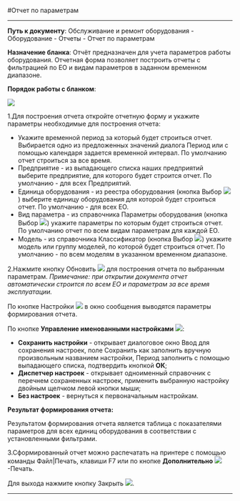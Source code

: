 ﻿#Отчет по параметрам

----------

**Путь к документу**:  Обслуживание и ремонт оборудования - Оборудование - Отчеты - Отчет по параметрам

**Назначение бланка**: Отчёт предназначен для учета параметров работы оборудования. Отчетная форма позволяет построить отчеты с фильтрацией по ЕО и видам параметров в заданном временном диапазоне.

**Порядок работы с бланком**:

![](topic:.EquipmentRegistry.AddFiles.Screenshot_11056.jpg)

1.Для построения отчета откройте отчетную форму и укажите параметры необходимые для построения отчета:

- Укажите временной период за который будет строиться отчет. Выбирается одно из предложенных значений диалога Период или с помощью календаря задается временной интервал.  По умолчанию отчет строиться за все время.
- Предприятие - из выпадающего списка наших предприятий выберите предприятие, для которого будет строится отчет. По умолчанию - для всех  Предприятий.
- Единица оборудования - из реестра оборудования (кнопка Выбор ![](topic:Com.AddFiles.Buttons.Btn_select.png)) выберите единицу оборудования для которой будет строиться отчет. По умолчанию - для всех  ЕО.
- Вид параметра - из справочника Параметры оборудования (кнопка Выбор ![](topic:Com.AddFiles.Buttons.Btn_select.png)) укажите параметры по которым будет строиться отчет. По умолчанию  отчет по всем видам параметрам для каждой ЕО.
- Модель - из справочника Классификатор (кнопка Выбор ![](topic:Com.AddFiles.Buttons.Btn_select.png)) укажите модель или группу моделей, по которой будет строиться отчет. По умолчанию - по всем моделям в указанном временном диапазоне.


2.Нажмите кнопку Обновить  ![](topic:Com.AddFiles.Buttons.Btn_Refresh.png)  для построения отчета по выбранным параметрам. *Примечание: при открытии документа отчет автоматически строится по всем ЕО и параметрам за все время эксплуатации.*

По кнопке Настройки ![](topic:Com.AddFiles.Buttons.Btn_settings.png) в окно сообщения выводятся параметры формирования отчета.

По кнопке **Управление именованными настройками** ![](topic:Com.AddFiles.Buttons.Btn_Settings_menager.png):
- **Сохранить настройки** -  открывает диалоговое окно Ввод для сохранения настроек, поле Сохранить как заполнить вручную произвольным названием настройки, Период заполнить с помощью выпадающего списка, подтвердить кнопкой **ОК**;
- **Диспетчер настроек** - открывает одноименный справочник с перечнем сохраненных настроек, применить  выбранную настройку двойным щелчком левой кнопки мыши;
- **Без настроек** - вернуться к первоначальным настройкам.


**Результат формирования отчета:**

Результатом  формирования  отчета является  таблица с показателями параметров для всех единиц оборудования в соответствии с установленными фильтрами.

3.Сформированный отчет можно распечатать на принтере с помощью команды Файл|Печать, клавиши F7 или по кнопке **Дополнительно** ![](topic:Com.AddFiles.Buttons.Btn_SystemMenu.png)-Печать.

Для выхода нажмите кнопку Закрыть ![](topic:Com.AddFiles.Buttons.BtnCloseCancel.png).



----------
